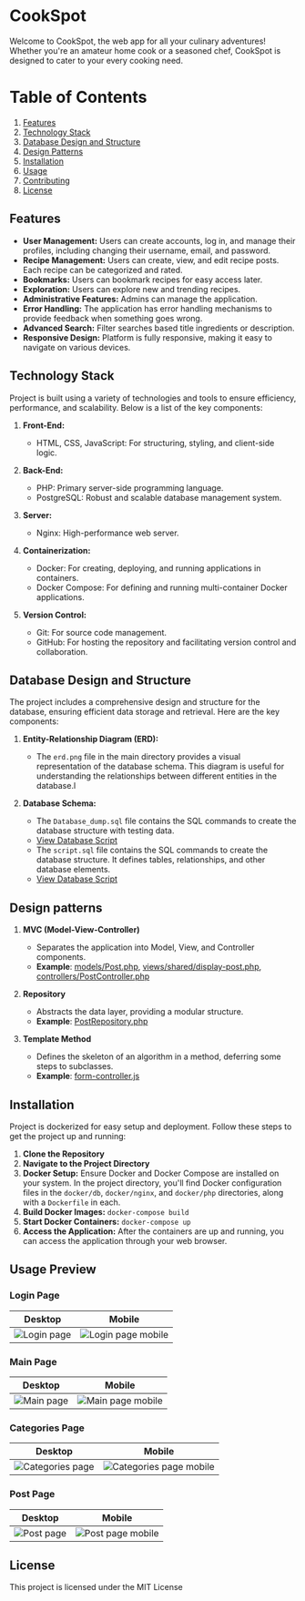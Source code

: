 # CookSpot

Welcome to CookSpot, the web app for all your culinary adventures! Whether you're an amateur home cook or a seasoned chef, CookSpot is designed to cater to your every cooking need.

# Table of Contents

1. [Features](#features)
2. [Technology Stack](#technology-stack)
3. [Database Design and Structure](#database-design-and-structure)
4. [Design Patterns](#design-patterns)
5. [Installation](#installation)
6. [Usage](#usage)
7. [Contributing](#contributing)
8. [License](#license)


## Features

- **User Management:** Users can create accounts, log in, and manage their profiles, including changing their username, email, and password.
- **Recipe Management:** Users can create, view, and edit recipe posts. Each recipe can be categorized and rated.
- **Bookmarks:** Users can bookmark recipes for easy access later.
- **Exploration:** Users can explore new and trending recipes.
- **Administrative Features:** Admins can manage the application.
- **Error Handling:** The application has error handling mechanisms to provide feedback when something goes wrong.
- **Advanced Search:** Filter searches based title ingredients or description.
- **Responsive Design:** Platform is fully responsive, making it easy to navigate on various devices.


## Technology Stack

Project is built using a variety of technologies and tools to ensure efficiency, performance, and scalability. Below is a list of the key components:

1. **Front-End:**
   - HTML, CSS, JavaScript: For structuring, styling, and client-side logic.

2. **Back-End:**
   - PHP: Primary server-side programming language.
   - PostgreSQL: Robust and scalable database management system.

3. **Server:**
   - Nginx: High-performance web server.

4. **Containerization:**
   - Docker: For creating, deploying, and running applications in containers.
   - Docker Compose: For defining and running multi-container Docker applications.

5. **Version Control:**
   - Git: For source code management.
   - GitHub: For hosting the repository and facilitating version control and collaboration.


## Database Design and Structure

The project includes a comprehensive design and structure for the database, ensuring efficient data storage and retrieval. Here are the key components:

1. **Entity-Relationship Diagram (ERD):**
   - The `erd.png` file in the main directory provides a visual representation of the database schema. This diagram is useful for understanding the relationships between different entities in the database.l

2. **Database Schema:**
   - The `Database_dump.sql` file contains the SQL commands to create the database structure with testing data.
   - [View Database Script](./Database_dump.sql)
   - The `script.sql` file contains the SQL commands to create the database structure. It defines tables, relationships, and other database elements.
   - [View Database Script](./script.sql)


## Design patterns

1. **MVC (Model-View-Controller)**
   - Separates the application into Model, View, and Controller components.
   - **Example**: [models/Post.php](.src/models/Post.php), [views/shared/display-post.php](./public/views/shared/display-post.php), [controllers/PostController.php](src/controllers/PostController.php)
2. **Repository**
   - Abstracts the data layer, providing a modular structure.
   - **Example**: [PostRepository.php](./src/repository/PostRepository.php)

6. **Template Method**
   - Defines the skeleton of an algorithm in a method, deferring some steps to subclasses.
   - **Example**: [form-controller.js](./public/js/search.js.#L32)
   

## Installation

Project is dockerized for easy setup and deployment. Follow these steps to get the project up and running:

1. **Clone the Repository**
2. **Navigate to the Project Directory**
3. **Docker Setup:**
Ensure Docker and Docker Compose are installed on your system. In the project directory, you'll find Docker configuration files in the `docker/db`, `docker/nginx`, and `docker/php` directories, along with a `Dockerfile` in each.
4. **Build Docker Images:**
`docker-compose build`
5. **Start Docker Containers:**
`docker-compose up`
6. **Access the Application:**
After the containers are up and running, you can access the application through your web browser.



## Usage Preview
### Login Page

Desktop | Mobile
:-------------------------:|:-------------------------:
![Login page](screenshots/login2.png)  |  ![Login page mobile](screenshots/login1.png)



### Main Page

Desktop | Mobile
:-------------------------:|:-------------------------:
![Main page](mainpage/login2.png)  |  ![Main page mobile](mainpage/login1.png)



### Categories Page

Desktop | Mobile
:-------------------------:|:-------------------------:
![Categories page](screenshots/categories2.png)  |  ![Categories page mobile](screenshots/categories1.png)




### Post Page

Desktop | Mobile
:-------------------------:|:-------------------------:
![Post page](screenshots/post-page2.png)  |  ![Post page mobile](screenshots/post-page1.png)



## License

This project is licensed under the MIT License

